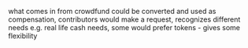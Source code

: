 what comes in from crowdfund could be converted and used as compensation, contributors would make a request, recognizes different needs e.g. real life cash needs, some would prefer tokens - gives some flexibility